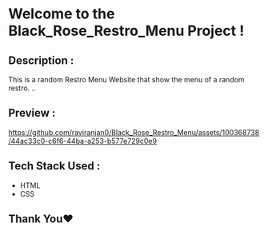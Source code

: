 # Welcome to the Black_Rose_Restro_Menu Project !

## Description :
This is a random Restro Menu Website that show the menu of a random restro. ..

## Preview :
https://github.com/raviranjan0/Black_Rose_Restro_Menu/assets/100368738/44ac33c0-c6f6-44ba-a253-b577e729c0e9

## Tech Stack Used :
- HTML
- CSS

## Thank You❤️


